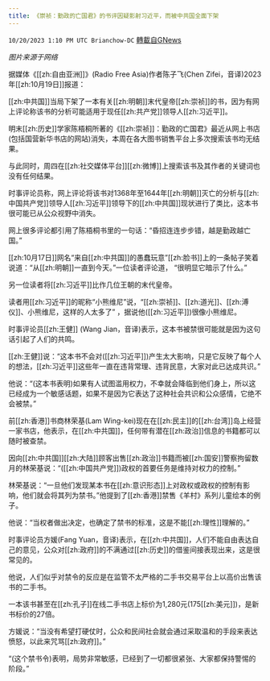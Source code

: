 ```yaml
---
title: 《崇祯：勤政的亡国君》的书评因疑影射习近平，而被中共国全面下架
---
```

`10/20/2023 1:10 PM UTC Brianchow-DC` [轉載自GNews](https://gnews.org/articles/1859495)

*图片来源于网络*

据媒体《[[zh:自由亚洲]]》(Radio Free Asia)作者陈子飞(Chen Zifei，音译)2023年[[zh:10月19日]]报道：

[[zh:中共国]]当局下架了一本有关[[zh:明朝]]末代皇帝[[zh:崇祯]]的书，因为有网上评论称该书的分析可能适用于现任[[zh:共产党]]领导人[[zh:习近平]]。

明末[[zh:历史]]学家陈梧桐所著的《[[zh:崇祯]]：勤政的亡国君》最近从网上书店(包括国营新华书店的网站)消失，本周在各大图书销售平台上多次搜索该书均无结果。

与此同时，周四在[[zh:社交媒体平台]][[zh:微博]]上搜索该书及其作者的关键词也没有任何结果。

时事评论员称，网上评论将该书对1368年至1644年[[zh:明朝]]灭亡的分析与[[zh:中国共产党]]领导人[[zh:习近平]]领导下的[[zh:中共国]]现状进行了类比，这本书很可能已从公众视野中消失。

网上很多评论都引用了陈梧桐书里的一句话：“昏招连连步步错，越是勤政越亡国。”

[[zh:10月17日]]网名“来自[[zh:中共国]]的愚蠢玩意”[[zh:脸书]]上的一条帖子笑着说道：“从[[zh:明朝]]一直到今天。”一位读者评论道， “很明显它暗示了什么。”

另一位读者将[[zh:习近平]]比作几位王朝的末代皇帝。

读者用[[zh:习近平]]的昵称“小熊维尼”说，“[[zh:崇祯]]、[[zh:道光]]、[[zh:溥仪]]、小熊维尼，这样的人太多了” ，据说他([[zh:习近平]])很像小熊维尼。

时事评论员[[zh:王健]] (Wang Jian，音译)表示，这本书被禁很可能就是因为这句话引起了人们的共鸣。

[[zh:王健]]说：“这本书不会对([[zh:习近平]])产生太大影响，只是它反映了每个人的想法，[[zh:习近平]]这些年一直在违背常理、违背民意，大家对此已达成共识。”

他说：“(这本书表明)如果有人试图滥用权力，不幸就会降临到他们身上，所以这已经成为一个敏感话题，如果不是因为它表达了这种社会共识和公众感情，它绝不会被禁。”

前[[zh:香港]]书商林荣基(Lam Wing-kei)现在在[[zh:民主]]的[[zh:台湾]]岛上经营一家书店，他表示，在[[zh:中共国]]，任何带有潜在[[zh:政治]]信息的书籍都可以随时被查禁。

因向[[zh:中共国]][[zh:大陆]]顾客出售[[zh:政治]]书籍而被[[zh:国安]]警察拘留数月的林荣基说：“([[zh:中国共产党]])政权的首要任务是维持对权力的控制。”

林荣基说：“一旦他们发现某本书在[[zh:意识形态]]上对政权或政权的控制有影响，他们就会将其列为禁书。”他提到了[[zh:香港]]禁售《羊村》系列儿童绘本的例子。

他说：“当权者做出决定，也确定了禁书的标准，这是不能[[zh:理性]]理解的。”

时事评论员方媛(Fang Yuan，音译)表示，在[[zh:中共国]]，人们不能自由表达自己的意见，公众对[[zh:政府]]的不满通过[[zh:历史]]的借鉴间接表现出来，这是很常见的。

他说，人们似乎对禁令的反应是在监管不太严格的二手书交易平台上以高价出售该书的二手书。

一本该书甚至在[[zh:孔子]]在线二手书店上标价为1,280元(175[[zh:美元]])，是新书标价的27倍。

方媛说：“当没有希望打硬仗时，公众和民间社会就会通过采取温和的手段来表达愤怒，以此来咒骂[[zh:政府]]。”

“(这个禁书令)表明，局势非常敏感，已经到了一切都很紧张、大家都保持警惕的阶段。”
